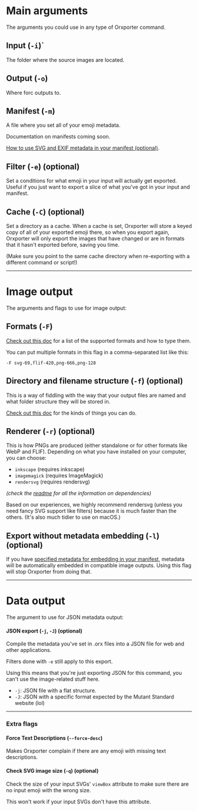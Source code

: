 
# Main arguments

The arguments you could use in any type of Orxporter command.


## Input (`-i`)`

The folder where the source images are located.

## Output (`-o`)

Where forc outputs to.

## Manifest (`-m`)

A file where you set all of your emoji metadata.

Documentation on manifests coming soon.

[How to use SVG and EXIF metadata in your manifest (optional)](metadata.md).


## Filter (`-e`) (optional)

Set a conditions for what emoji in your input will actually get exported. Useful if you just want to export a slice of what you've got in your input and manifest.



## Cache (`-C`) (optional)

Set a directory as a cache. When a cache is set, Orxporter will store a keyed copy of all of your exported emoji there, so when you export again, Orxporter will only export the images that have changed or are in formats that it hasn't exported before, saving you time.

(Make sure you point to the same cache directory when re-exporting with a different command or script!)


---

# Image output

The arguments and flags to use for image output:

## Formats (`-F`)

[Check out this doc](image_formats.md) for a list of the supported formats and how to type them.

You can put multiple formats in this flag in a comma-separated list like this:

````
-F svg-69,flif-420,png-666,png-128
````

## Directory and filename structure (`-f`) (optional)

This is a way of fiddling with the way that your output files are named and what folder structure they will be stored in.

[Check out this doc](file_structure.md) for the kinds of things you can do.


## Renderer (`-r`) (optional)

This is how PNGs are produced (either standalone or for other formats like WebP and FLIF).
Depending on what you have installed on your computer, you can choose:

- `inkscape` (requires inkscape)
- `imagemagick` (requires ImageMagick)
- `rendersvg` (requires rendersvg)

*(check the [readme](../../readme.md) for all the information on dependencies)*

Based on our experiences, we highly recommend rendersvg (unless you need fancy SVG support like filters) because it is much faster than the others. (It's also much tidier to use on macOS.)

## Export without metadata embedding (`-l`) (optional)

If you have [specified metadata for embedding in your manifest](metadata.md), metadata
will be automatically embedded in compatible image outputs.
Using this flag will stop Orxporter from doing that.


-----

# Data output

The argument to use for JSON metadata output:

#### JSON export (`-j`, `-J`) (optional)

Compile the metadata you've set in .orx files into a JSON file for web and other applications.

Filters done with `-e` still apply to this export.

Using this means that you're just exporting JSON for this command, you can't use the image-related stuff here.

- `-j`: JSON file with a flat structure.
- `-J`: JSON with a specific format expected by the Mutant Standard website (lol)

----


### Extra flags

#### Force Text Descriptions (`--force-desc`)

Makes Orxporter complain if there are any emoji with missing text descriptions.


#### Check SVG image size (`-q`) (optional)

Check the size of your input SVGs' `viewBox` attribute to make sure there are no input emoji with the wrong size.

This won't work if your input SVGs don't have this attribute.
